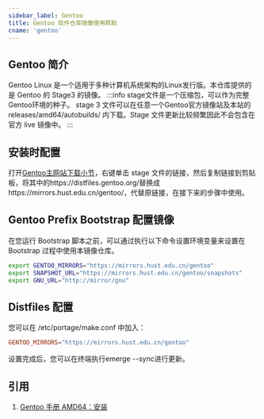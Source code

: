 ```yaml
---
sidebar_label: Gentoo
title: Gentoo 软件仓库镜像使用帮助
cname: 'gentoo'
---
```


## Gentoo 简介
Gentoo Linux 是一个适用于多种计算机系统架构的Linux发行版。本仓库提供的是 Gentoo 的 Stage3 的镜像。
:::info
stage文件是一个压缩包，可以作为完整Gentoo环境的种子。
stage 3 文件可以在任意一个Gentoo官方镜像站及本站的 releases/amd64/autobuilds/ 内下载。Stage 文件更新比较频繁因此不会包含在官方 live 镜像中。
:::

## 安装时配置
打开[Gentoo主网站下载小节](https://www.gentoo.org/downloads/#other-arches)，右键单击 stage 文件的链接，然后复制链接到剪贴板，将其中的https://distfiles.gentoo.org/替换成https://mirrors.hust.edu.cn/gentoo/，代替原链接，在接下来的步骤中使用。

## Gentoo Prefix Bootstrap 配置镜像
在您运行 Bootstrap 脚本之前，可以通过执行以下命令设置环境变量来设置在 Bootstrap 过程中使用本镜像仓库。
```bash
export GENTOO_MIRRORS="https://mirrors.hust.edu.cn/gentoo"
export SNAPSHOT_URL="https://mirrors.hust.edu.cn/gentoo/snapshots"
export GNU_URL="http://mirror/gnu"
```

## Distfiles 配置
您可以在 /etc/portage/make.conf 中加入：
```conf
GENTOO_MIRRORS="https://mirrors.hust.edu.cn/gentoo"
```
设置完成后，您可以在终端执行emerge --sync进行更新。

## 引用
1. [Gentoo 手册 AMD64：安装](https://wiki.gentoo.org/wiki/Handbook:AMD64/Full/Installation/zh-cn)

